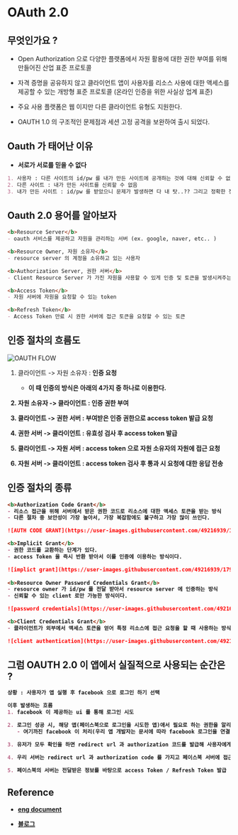 # OAuth 2.0

## 무엇인가요 ? 
- Open Authorization 으로 다양한 플랫폼에서 자원 활용에 대한 권한 부여를 위해 만들어진 산업 표준 프로토콜
  
- 자격 증명을 공유하지 않고 클라이언트 앱이 사용자를 리소스 사용에 대한 액세스를 제공할 수 있는 개방형 표준 프로토콜 (온라인 인증을 위한 사실상 업계 표준)
  
- 주요 사용 플랫폼은 웹 이지만 다른 클라이언트 유형도 지원한다.

- OAUTH 1.0 의 구조적인 문제점과 세션 고정 공격을 보완하여 출시 되었다.

## Oauth 가 태어난 이유
- **서로가 서로를 믿을 수 없다**
```markdown
1. 사용자 : 다른 사이트의 id/pw 를 내가 만든 사이트에 공개하는 것에 대해 신뢰할 수 없음
2. 다른 사이트 : 내가 만든 사이트를 신뢰할 수 없음
3. 내가 만든 사이트 : id/pw 를 받았으니 문제가 발생하면 다 내 탓..?? 그리고 정확한 정보인지도 신뢰할 수 없음
```
## Oauth 2.0 용어를 알아보자

```markdown
<b>Resource Server</b>
- oauth 서비스를 제공하고 자원을 관리하는 서버 (ex. google, naver, etc.. )

<b>Resource Owner, 자원 소유자</b>
- resource server 의 계정을 소유하고 있는 사용자

<b>Authorization Server, 권한 서버</b>
- Client Resource Server 가 가진 자원을 사용할 수 있게 인증 및 토큰을 발생시켜주는 서버

<b>Access Token</b>
- 자원 서버에 자원을 요청할 수 있는 token

<b>Refresh Token</b>
- Access Token 만료 시 권한 서버에 접근 토큰을 요청할 수 있는 토큰
```

## 인증 절차의 흐름도
![OAUTH FLOW](https://user-images.githubusercontent.com/49216939/179351431-e6bfba28-0483-42cc-955e-a0a3ac0be977.png)

1. 클라이언트 -> 자원 소유자 : <b>인증 요청<b>
    - 이 때 인증의 방식은 아래의 4가지 중 하나로 이용한다.
    
2. 자원 소유자 -> 클라이언트 : <b>인증 권한 부여</b>

3. 클라이언트 -> 권한 서버 : <b>부여받은 인증 권한으로 access token 발급 요청</b>

4. 권한 서버 -> 클라이언트 : <b>유효성 검사 후 access token 발급</b>

5. 클라이언트 -> 자원 서버 : <b>access token 으로 자원 소유자의 자원에 접근 요청</b>

6. 자원 서버 -> 클라이언트 : <b>access token 검사 후 통과 시 요청에 대한 응답 전송</b>

## 인증 절차의 종류
```markdown
<b>Authorization Code Grant</b>
- 리소스 접근을 위해 서버에서 받은 권한 코드로 리소스에 대한 액세스 토큰을 받는 방식
- 다른 절차 중 보안성이 가장 높아서, 가장 복잡함에도 불구하고 가장 많이 쓰인다.

![AUTH CODE GRANT](https://user-images.githubusercontent.com/49216939/179352677-3bed27bc-0c11-4f28-937e-8f893250fe90.png)

<b>Implicit Grant</b>
- 권한 코드를 교환하는 단계가 있다.
- access Token 을 즉시 반환 받아서 이를 인증에 이용하는 방식이다.

![implict grant](https://user-images.githubusercontent.com/49216939/179352767-48a5ded1-113c-494c-bd0e-8aa504106210.png)
  
<b>Resource Owner Password Credentials Grant</b>
- resource owner 가 id/pw 를 전달 받아서 resource server 에 인증하는 방식
- 신뢰할 수 있는 client 로만 가능한 방식이다.

![password credentials](https://user-images.githubusercontent.com/49216939/179353017-50ff7a99-f48e-4311-8e1e-8b599d4b8576.png)

<b>Client Credentials Grant</b>
- 클라이언트가 외부에서 액세스 토큰을 얻어 특정 리소스에 접근 요청을 할 때 사용하는 방식

![client authentication](https://user-images.githubusercontent.com/49216939/179352988-18b00d99-d6b0-4cb4-96bc-5a1071c4c0c8.png)

```

## 그럼 OAUTH 2.0 이 앱에서 실질적으로 사용되는 순간은 ?

```markdown
상황 : 사용자가 앱 실행 후 facebook 으로 로그인 하기 선택

이후 발생하는 흐름
1. facebook 이 제공하는 ui 를 통해 로그인 시도

2. 로그인 성공 시, 해당 앱(페이스북으로 로그인을 시도한 앱)애서 필요로 하는 권한을 알리는 ui 노출
   - 여기까진 facebook 이 처리(우리 앱 개발자는 문서에 따라 facebook 로그인을 연결 해두면 된다, ui 직접 구현하지 않음)

3. 유저가 모두 확인을 하면 redirect url 과 authorization 코드를 발급해 사용자에게 전달

4. 우리 서버는 redirect url 과 authorization code 를 가지고 페이스북 서버에 접근

5. 페이스북의 서버는 전달받은 정보를 바탕으로 access Token / Refresh Token 발급
```


## Reference
- [eng document](https://datatracker.ietf.org/doc/html/rfc6749)
  
- [블로그](https://doqtqu.tistory.com/295 )